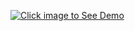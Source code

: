 [![Click image to See Demo](https://lh3.googleusercontent.com/gg/AAHar4cOUkBA0eajoTc0QUzCxtqscTjyxD-DN7flY5Hh22WVqdZqfwHuIWbZ7G1CaO-IA5IKx55zZLkJOnyI4PqAotJ-NaSbi_agmacwhtUF87HE6IimEmD5Y9bg9NBqaLnl9ZEa2cx-8XCv2qh1JEplkC5RO04frUcw166e0Hey0LMOKpVYPmwP3uBiMcs-IYEGJO6FG5RqEhqas1m41LNoYNyo6K9p8uq-cn7xZwXVWqMTr0NXQU1DYEnHTjYaAgx4Bob_m889MFBZPoULEWcTND5hRgdWGXTj01rBh5dGHQ-sNM90NTlqCmSUaqZCT0eoqaY1kGM3-HhtceJDRDwxYBGx)](https://youtu.be/S2Z0-Ru8nlo)
